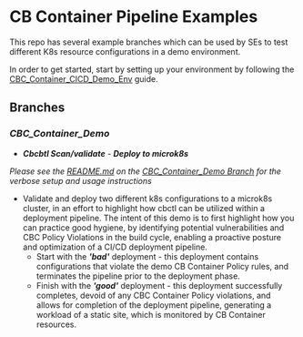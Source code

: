 # CB Container Pipeline Examples

This repo has several example branches which can be used by SEs to test different K8s resource configurations in a demo environment.

In order to get started, start by setting up your environment by following the [CBC_Container_CICD_Demo_Env](https://github.com/ncomeau/CBC_Container_CICD_Demo_Env) guide.

## Branches

### _CBC_Container_Demo_
- ***Cbcbtl Scan/validate*** - ***Deploy to microk8s***

_Please see the [README.md](https://github.com/JaBarosin/K8sConfigs/blob/CBC_Container_Demo/README.md) on the [CBC_Container_Demo Branch](https://github.com/JaBarosin/K8sConfigs/tree/CBC_Container_Demo) for the verbose setup and usage instructions_

  * Validate and deploy two different k8s configurations to a microk8s cluster, in an effort to highlight how cbctl can be utilized within a deployment pipeline. The intent of this demo is to first highlight how you can practice good hygiene, by identifying potential vulnerabilities and CBC Policy Violations in the build cycle, enabling a proactive posture and optimization of a CI/CD deployment pipeline.
    * Start with the ***'bad'*** deployment - this deployment contains configurations that violate the demo CB Container Policy rules, and terminates the pipeline prior to the deployment phase.
    * Finish with the ***'good'*** deployment - this deployment successfully completes, devoid of any CBC Container Policy violations, and allows for completion of the deployment pipeline, generating a workload of a static site, which is monitored by CB Container resources.
